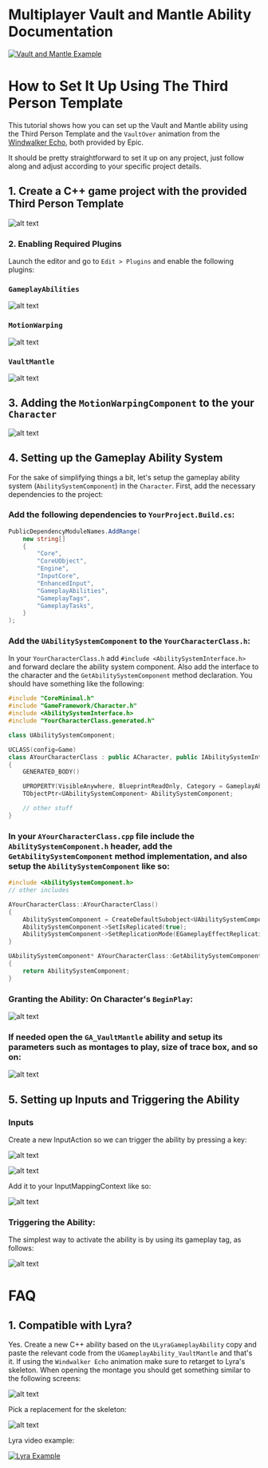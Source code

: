 # Multiplayer Vault and Mantle Ability Documentation

[![Vault and Mantle Example](https://img.youtube.com/vi/6XIxt-OAEWA/0.jpg)](https://youtu.be/6XIxt-OAEWA)

# How to Set It Up Using The Third Person Template

This tutorial shows how you can set up the Vault and Mantle ability using the Third Person Template and the `VaultOver` animation from the [Windwalker Echo](https://www.fab.com/listings/36a9d7fb-6769-4e45-a0b3-950890da82c1), both provided by Epic. 

It should be pretty straightforward to set it up on any project, just follow along and adjust according to your specific project details.

## 1. Create a C++ game project with the provided Third Person Template

![alt text](image.png)

### 2. Enabling Required Plugins

Launch the editor and go to `Edit > Plugins` and enable the following plugins:

### `GameplayAbilities`

![alt text](image-1.png)

### `MotionWarping`

![alt text](image-2.png)

### `VaultMantle`

![alt text](image-4.png)

## 3. Adding the `MotionWarpingComponent` to the your `Character`

![alt text](image-3.png)

## 4. Setting up the Gameplay Ability System

For the sake of simplifying things a bit, let's setup the gameplay ability system (`AbilitySystemComponent`) in the `Character`. First, add the necessary dependencies to the project:

### Add the following dependencies to `YourProject.Build.cs`:
```csharp
PublicDependencyModuleNames.AddRange(
    new string[]
    {
        "Core",
        "CoreUObject",
        "Engine",
        "InputCore",
        "EnhancedInput",
        "GameplayAbilities",
        "GameplayTags",
        "GameplayTasks",
    }
);
```

### Add the `UAbilitySystemComponent` to the `YourCharacterClass.h`:

In your `YourCharacterClass.h` add `#include <AbilitySystemInterface.h>`
and forward declare the ability system component. Also add the interface to the character and the `GetAbilitySystemComponent` method declaration. You should have something like the following:

```cpp
#include "CoreMinimal.h"
#include "GameFramework/Character.h"
#include <AbilitySystemInterface.h>
#include "YourCharacterClass.generated.h"

class UAbilitySystemComponent;

UCLASS(config=Game)
class AYourCharacterClass : public ACharacter, public IAbilitySystemInterface
{
	GENERATED_BODY()

	UPROPERTY(VisibleAnywhere, BlueprintReadOnly, Category = GameplayAbility, meta = (AllowPrivateAccess = "true"))
	TObjectPtr<UAbilitySystemComponent> AbilitySystemComponent;

    // other stuff
}
```
  
### In your `AYourCharacterClass.cpp` file include the `AbilitySystemComponent.h` header, add the `GetAbilitySystemComponent` method implementation, and also setup the `AbilitySystemComponent` like so:
```cpp
#include <AbilitySystemComponent.h>
// other includes

AYourCharacterClass::AYourCharacterClass()
{
	AbilitySystemComponent = CreateDefaultSubobject<UAbilitySystemComponent>(TEXT("AbilitySystemComponent"));
	AbilitySystemComponent->SetIsReplicated(true);
	AbilitySystemComponent->SetReplicationMode(EGameplayEffectReplicationMode::Mixed);
}

UAbilitySystemComponent* AYourCharacterClass::GetAbilitySystemComponent() const
{
	return AbilitySystemComponent;
}
```

### Granting the Ability: On Character's `BeginPlay`:

![alt text](image-8.png)

### If needed open the `GA_VaultMantle` ability and setup its parameters such as montages to play, size of trace box, and so on:

![alt text](image-7.png)


## 5. Setting up Inputs and Triggering the Ability

### Inputs

Create a new InputAction so we can trigger the ability by pressing a key:

![alt text](image-9.png)

![alt text](image-10.png)

Add it to your InputMappingContext like so:

![alt text](image-11.png)

### Triggering the Ability:

The simplest way to activate the ability is by using its gameplay tag, as follows:

![alt text](image-12.png)

# FAQ

## 1. Compatible with Lyra?

Yes. Create a new C++ ability based on the `ULyraGameplayAbility` copy and paste the relevant code from the `UGameplayAbility_VaultMantle` and that's it. If using the `Windwalker Echo` animation make sure to retarget to Lyra's skeleton. When opening the montage you should get something similar to the following screens:

![alt text](image-5.png)

Pick a replacement for the skeleton:

![alt text](image-6.png)

Lyra video example:

[![Lyra Example](https://img.youtube.com/vi/tnI1joUvRi4/0.jpg)](https://youtu.be/tnI1joUvRi4)